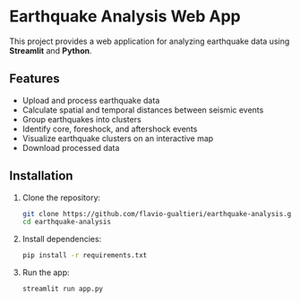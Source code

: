 # Earthquake Analysis Web App

This project provides a web application for analyzing earthquake data using **Streamlit** and **Python**.

## Features
- Upload and process earthquake data
- Calculate spatial and temporal distances between seismic events
- Group earthquakes into clusters
- Identify core, foreshock, and aftershock events
- Visualize earthquake clusters on an interactive map
- Download processed data

## Installation

1. Clone the repository:
   ```bash
   git clone https://github.com/flavio-gualtieri/earthquake-analysis.git
   cd earthquake-analysis
2. Install dependencies:
   ```bash
   pip install -r requirements.txt
4. Run the app:
   ```bash
   streamlit run app.py
